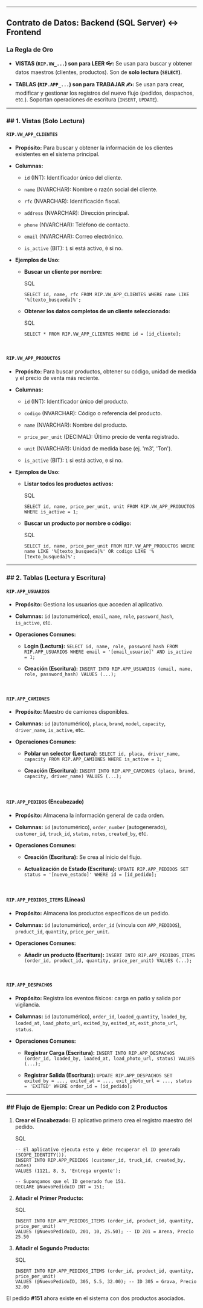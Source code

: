 
---

## **Contrato de Datos: Backend (SQL Server) ↔ Frontend**

### **La Regla de Oro**

- **VISTAS (`RIP.VW_...`) son para LEER 👓:** Se usan para buscar y obtener datos maestros (clientes, productos). Son de **solo lectura (`SELECT`)**.
    
- **TABLAS (`RIP.APP_...`) son para TRABAJAR ✍️:** Se usan para crear, modificar y gestionar los registros del nuevo flujo (pedidos, despachos, etc.). Soportan operaciones de escritura (`INSERT`, `UPDATE`).
    

---

### ## 1. Vistas (Solo Lectura)

#### **`RIP.VW_APP_CLIENTES`**

- **Propósito:** Para buscar y obtener la información de los clientes existentes en el sistema principal.
    
- **Columnas:**
    
    - `id` (INT): Identificador único del cliente.
        
    - `name` (NVARCHAR): Nombre o razón social del cliente.
        
    - `rfc` (NVARCHAR): Identificación fiscal.
        
    - `address` (NVARCHAR): Dirección principal.
        
    - `phone` (NVARCHAR): Teléfono de contacto.
        
    - `email` (NVARCHAR): Correo electrónico.
        
    - `is_active` (BIT): `1` si está activo, `0` si no.
        
- **Ejemplos de Uso:**
    
    - **Buscar un cliente por nombre:**
        
        SQL
        
        ```
        SELECT id, name, rfc FROM RIP.VW_APP_CLIENTES WHERE name LIKE '%[texto_busqueda]%';
        ```
        
    - **Obtener los datos completos de un cliente seleccionado:**
        
        SQL
        
        ```
        SELECT * FROM RIP.VW_APP_CLIENTES WHERE id = [id_cliente];
        ```
        

<br>

#### **`RIP.VW_APP_PRODUCTOS`**

- **Propósito:** Para buscar productos, obtener su código, unidad de medida y el precio de venta más reciente.
    
- **Columnas:**
    
    - `id` (INT): Identificador único del producto.
        
    - `codigo` (NVARCHAR): Código o referencia del producto.
        
    - `name` (NVARCHAR): Nombre del producto.
        
    - `price_per_unit` (DECIMAL): Último precio de venta registrado.
        
    - `unit` (NVARCHAR): Unidad de medida base (ej. 'm3', 'Ton').
        
    - `is_active` (BIT): `1` si está activo, `0` si no.
        
- **Ejemplos de Uso:**
    
    - **Listar todos los productos activos:**
        
        SQL
        
        ```
        SELECT id, name, price_per_unit, unit FROM RIP.VW_APP_PRODUCTOS WHERE is_active = 1;
        ```
        
    - **Buscar un producto por nombre o código:**
        
        SQL
        
        ```
        SELECT id, name, price_per_unit FROM RIP.VW_APP_PRODUCTOS WHERE name LIKE '%[texto_busqueda]%' OR codigo LIKE '%[texto_busqueda]%';
        ```
        

---

### ## 2. Tablas (Lectura y Escritura)

#### **`RIP.APP_USUARIOS`**

- **Propósito:** Gestiona los usuarios que acceden al aplicativo.
    
- **Columnas:** `id` (autonumérico), `email`, `name`, `role`, `password_hash`, `is_active`, etc.
    
- **Operaciones Comunes:**
    
    - **Login (Lectura):** `SELECT id, name, role, password_hash FROM RIP.APP_USUARIOS WHERE email = '[email_usuario]' AND is_active = 1;`
        
    - **Creación (Escritura):** `INSERT INTO RIP.APP_USUARIOS (email, name, role, password_hash) VALUES (...);`
        

<br>

#### **`RIP.APP_CAMIONES`**

- **Propósito:** Maestro de camiones disponibles.
    
- **Columnas:** `id` (autonumérico), `placa`, `brand`, `model`, `capacity`, `driver_name`, `is_active`, etc.
    
- **Operaciones Comunes:**
    
    - **Poblar un selector (Lectura):** `SELECT id, placa, driver_name, capacity FROM RIP.APP_CAMIONES WHERE is_active = 1;`
        
    - **Creación (Escritura):** `INSERT INTO RIP.APP_CAMIONES (placa, brand, capacity, driver_name) VALUES (...);`
        

<br>

#### **`RIP.APP_PEDIDOS` (Encabezado)**

- **Propósito:** Almacena la información general de cada orden.
    
- **Columnas:** `id` (autonumérico), `order_number` (autogenerado), `customer_id`, `truck_id`, `status`, `notes`, `created_by`, etc.
    
- **Operaciones Comunes:**
    
    - **Creación (Escritura):** Se crea al inicio del flujo.
        
    - **Actualización de Estado (Escritura):** `UPDATE RIP.APP_PEDIDOS SET status = '[nuevo_estado]' WHERE id = [id_pedido];`
        

<br>

#### **`RIP.APP_PEDIDOS_ITEMS` (Líneas)**

- **Propósito:** Almacena los productos específicos de un pedido.
    
- **Columnas:** `id` (autonumérico), `order_id` (vincula con `APP_PEDIDOS`), `product_id`, `quantity`, `price_per_unit`.
    
- **Operaciones Comunes:**
    
    - **Añadir un producto (Escritura):** `INSERT INTO RIP.APP_PEDIDOS_ITEMS (order_id, product_id, quantity, price_per_unit) VALUES (...);`
        

<br>

#### **`RIP.APP_DESPACHOS`**

- **Propósito:** Registra los eventos físicos: carga en patio y salida por vigilancia.
    
- **Columnas:** `id` (autonumérico), `order_id`, `loaded_quantity`, `loaded_by`, `loaded_at`, `load_photo_url`, `exited_by`, `exited_at`, `exit_photo_url`, `status`.
    
- **Operaciones Comunes:**
    
    - **Registrar Carga (Escritura):** `INSERT INTO RIP.APP_DESPACHOS (order_id, loaded_by, loaded_at, load_photo_url, status) VALUES (...);`
        
    - **Registrar Salida (Escritura):** `UPDATE RIP.APP_DESPACHOS SET exited_by = ..., exited_at = ..., exit_photo_url = ..., status = 'EXITED' WHERE order_id = [id_pedido];`
        

---

### ## Flujo de Ejemplo: Crear un Pedido con 2 Productos

1. **Crear el Encabezado:** El aplicativo primero crea el registro maestro del pedido.
    
    SQL
    
    ```
    -- El aplicativo ejecuta esto y debe recuperar el ID generado (SCOPE_IDENTITY()).
    INSERT INTO RIP.APP_PEDIDOS (customer_id, truck_id, created_by, notes)
    VALUES (1121, 8, 3, 'Entrega urgente');
    
    -- Supongamos que el ID generado fue 151.
    DECLARE @NuevoPedidoID INT = 151;
    ```
    
2. **Añadir el Primer Producto:**
    
    SQL
    
    ```
    INSERT INTO RIP.APP_PEDIDOS_ITEMS (order_id, product_id, quantity, price_per_unit)
    VALUES (@NuevoPedidoID, 201, 10, 25.50); -- ID 201 = Arena, Precio 25.50
    ```
    
3. **Añadir el Segundo Producto:**
    
    SQL
    
    ```
    INSERT INTO RIP.APP_PEDIDOS_ITEMS (order_id, product_id, quantity, price_per_unit)
    VALUES (@NuevoPedidoID, 305, 5.5, 32.00); -- ID 305 = Grava, Precio 32.00
    ```
    

El pedido **#151** ahora existe en el sistema con dos productos asociados.